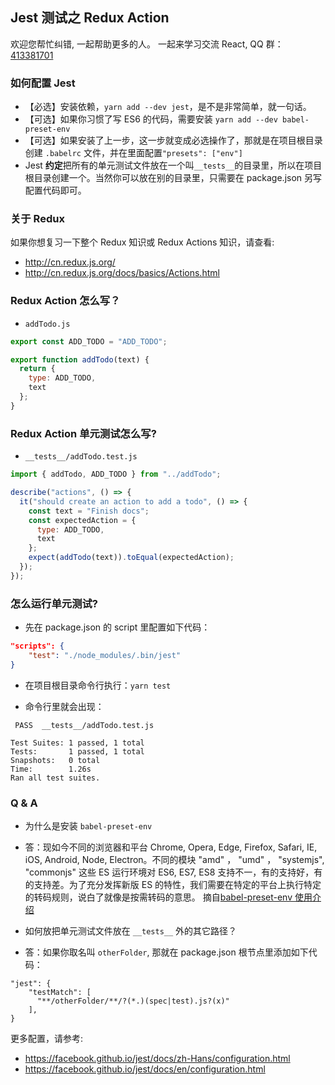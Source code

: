 ## Jest 测试之 Redux Action

欢迎您帮忙纠错, 一起帮助更多的人。 一起来学习交流 React, QQ 群：[413381701](http://shang.qq.com/wpa/qunwpa?idkey=3b9474dacbf35e4a9659e89399758406e510e5b8a3f81109f7d07efaadc6056d)

### 如何配置 Jest

* 【必选】安装依赖，`yarn add --dev jest`，是不是非常简单，就一句话。
* 【可选】如果你习惯了写 ES6 的代码，需要安装 `yarn add --dev babel-preset-env`
* 【可选】如果安装了上一步，这一步就变成必选操作了，那就是在项目根目录创建 `.babelrc` 文件，并在里面配置`"presets": ["env"]`
* Jest **约定**把所有的单元测试文件放在一个叫`__tests__`的目录里，所以在项目根目录创建一个。当然你可以放在别的目录里，只需要在 package.json 另写配置代码即可。

### 关于 Redux

如果你想复习一下整个 Redux 知识或 Redux Actions 知识，请查看:

* http://cn.redux.js.org/
* http://cn.redux.js.org/docs/basics/Actions.html

### Redux Action 怎么写？

* `addTodo.js`

```javascript
export const ADD_TODO = "ADD_TODO";

export function addTodo(text) {
  return {
    type: ADD_TODO,
    text
  };
}
```

### Redux Action 单元测试怎么写?
- `__tests__/addTodo.test.js`
```javascript
import { addTodo, ADD_TODO } from "../addTodo";

describe("actions", () => {
  it("should create an action to add a todo", () => {
    const text = "Finish docs";
    const expectedAction = {
      type: ADD_TODO,
      text
    };
    expect(addTodo(text)).toEqual(expectedAction);
  });
});
```

### 怎么运行单元测试?
- 先在 package.json 的 script 里配置如下代码：

```json
"scripts": {
    "test": "./node_modules/.bin/jest"
}
```

* 在项目根目录命令行执行：`yarn test`

* 命令行里就会出现：

```
 PASS  __tests__/addTodo.test.js

Test Suites: 1 passed, 1 total
Tests:       1 passed, 1 total
Snapshots:   0 total
Time:        1.26s
Ran all test suites.
```

### Q & A

* 为什么是安装 `babel-preset-env`
* 答：现如今不同的浏览器和平台 Chrome, Opera, Edge, Firefox, Safari, IE, iOS, Android, Node, Electron。不同的模块 "amd" ， "umd" ， "systemjs", "commonjs" 这些 ES 运行环境对 ES6, ES7, ES8 支持不一，有的支持好，有的支持差。为了充分发挥新版 ES 的特性，我们需要在特定的平台上执行特定的转码规则，说白了就像是按需转码的意思。 摘自[babel-preset-env 使用介绍](https://www.cnblogs.com/ye-hcj/p/7070084.html)

* 如何放把单元测试文件放在 `__tests__` 外的其它路径？
* 答：如果你取名叫 `otherFolder`, 那就在 package.json 根节点里添加如下代码：

```
"jest": {
    "testMatch": [
      "**/otherFolder/**/?(*.)(spec|test).js?(x)"
    ],
}
```

更多配置，请参考:

* https://facebook.github.io/jest/docs/zh-Hans/configuration.html
* https://facebook.github.io/jest/docs/en/configuration.html
